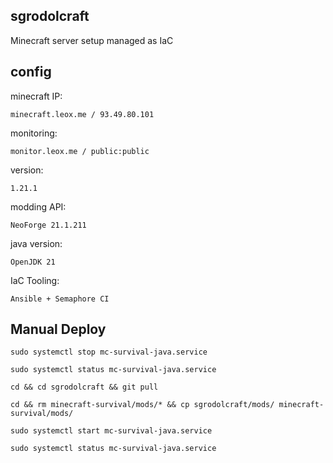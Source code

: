 ## sgrodolcraft
Minecraft server setup managed as IaC

## config
minecraft IP:
```
minecraft.leox.me / 93.49.80.101
```
monitoring:
```
monitor.leox.me / public:public
```
version:
```
1.21.1
```
modding API:
```
NeoForge 21.1.211
```
java version:
```
OpenJDK 21
```
IaC Tooling:
```
Ansible + Semaphore CI
```
## Manual Deploy
```
sudo systemctl stop mc-survival-java.service
```

```
sudo systemctl status mc-survival-java.service
```

```
cd && cd sgrodolcraft && git pull
```

```
cd && rm minecraft-survival/mods/* && cp sgrodolcraft/mods/ minecraft-survival/mods/
```

```
sudo systemctl start mc-survival-java.service
```

```
sudo systemctl status mc-survival-java.service
```

